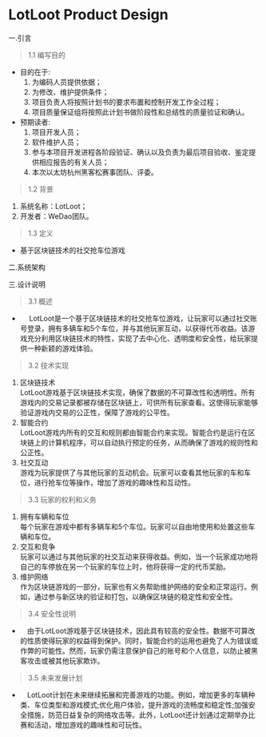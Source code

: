 # LotLoot Product Design
一.引言
>1.1 编写目的
- 目的在于:
  1. 为编码人员提供依据；
  1. 为修改、维护提供条件；
  1. 项目负责人将按照计划书的要求布置和控制开发工作全过程；
  1. 项目质量保证组将按照此计划书做阶段性和总结性的质量验证和确认。
- 预期读者:
  1. 项目开发人员；
  1. 软件维护人员；
  1. 参与本项目开发进程各阶段验证、确认以及负责为最后项目验收、鉴定提供相应报告的有关人员；
  1. 本次以太坊杭州黑客松赛事团队、评委。
>1.2 背景
  1. 系统名称：LotLoot；
  1. 开发者：WeDao团队。
>1.3 定义
  - 基于区块链技术的社交抢车位游戏

二.系统架构

三.设计说明
>3.1 概述
- &emsp; LotLoot是一个基于区块链技术的社交抢车位游戏，让玩家可以通过社交账号登录，拥有多辆车和5个车位，并与其他玩家互动，以获得代币收益。该游戏充分利用区块链技术的特性，实现了去中心化、透明度和安全性，给玩家提供一种新颖的游戏体验。
>3.2 技术实现
  1. 区块链技术
  &emsp;<br/> LotLoot游戏基于区块链技术实现，确保了数据的不可算改性和透明性。所有游戏内的交易记录都被存储在区块链上，可供所有玩家查看。这使得玩家能够验证游戏内交易的公正性，保障了游戏的公平性。
  1. 智能合约
  &emsp;<br/> LotLoot游戏内所有的交互和规则都由智能合约来实现。智能合约是运行在区块链上的计算机程序，可以自动执行预定的任务，从而确保了游戏的规则性和公正性。
  1. 社交互动
    &emsp;<br/> 游戏为玩家提供了与其他玩家的互动机会。玩家可以查看其他玩家的车和车位，进行抢车位等操作，增加了游戏的趣味性和互动性。
>3.3 玩家的权利和义务
  1. 拥有车辆和车位
  &emsp;<br/>每个玩家在游戏中都有多辆车和5个车位。玩家可以自由地使用和处置这些车辆和车位。
  1. 交互和竞争
  &emsp;<br/>玩家可以通过与其他玩家的社交互动来获得收益。例如，当一个玩家成功地将自己的车停放在另一个玩家的车位上时，他将获得一定的代币奖励。
  1. 维护网络
  &emsp;<br/>作为区块链游戏的一部分，玩家也有义务帮助维护网络的安全和正常运行。例如，通过参与新区块的验证和打包，以确保区块链的稳定性和安全性。
>3.4 安全性说明
- &emsp;由于LotLoot游戏基于区块链技术，因此具有较高的安全性。数据不可算改的性质使得玩家的权益得到保护。同时，智能合约的运用也避免了人为错误或作弊的可能性。然而，玩家仍需注意保护自己的账号和个人信息，以防止被黑客攻击或被其他玩家欺诈。
>3.5 未来发展计划
- &emsp;LotLoot计划在未来继续拓展和完善游戏的功能。例如，增加更多的车辆种类、车位类型和游戏模式;优化用户体验，提升游戏的流畅度和稳定性;加强安全措施，防范日益复杂的网络攻击等。此外，LotLoot还计划通过定期举办比赛和活动，增加游戏的趣味性和可玩性。
